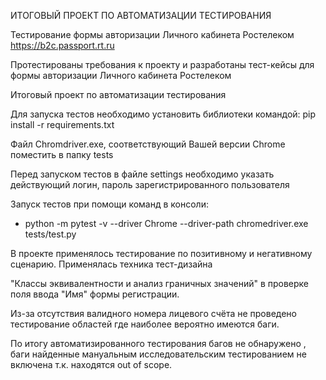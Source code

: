 ИТОГОВЫЙ ПРОЕКТ ПО АВТОМАТИЗАЦИИ ТЕСТИРОВАНИЯ

Тестирование формы авторизации Личного кабинета Ростелеком https://b2c.passport.rt.ru

Протестированы требования к проекту и разработаны тест-кейсы для формы авторизации Личного кабинета Ростелеком

 Итоговый проект по автоматизации тестирования

Для запуска тестов необходимо установить библиотеки командой:
pip install -r requirements.txt

Файл Chromdriver.exe, соответствующий Вашей версии Chrome поместить в папку tests

Перед запуском тестов в файле settings необходимо указать действующий логин, пароль зарегистрированного пользователя

Запуск тестов при помощи команд в консоли:

- python -m pytest -v --driver Chrome --driver-path chromedriver.exe tests/test.py

В проекте применялось тестирование по позитивному и негативному сценарию. Применялась техника тест-дизайна

 "Классы эквивалентности и анализ граничных значений" в проверке поля ввода "Имя" формы регистрации.
 
Из-за отсутствия валидного номера лицевого  счёта  не проведено тестирование областей где наиболее вероятно имеются баги.

По итогу автоматизированного тестирования багов не обнаружено , баги найденные мануальным исследовательским тестированием не включена т.к. находятся out of scope.
